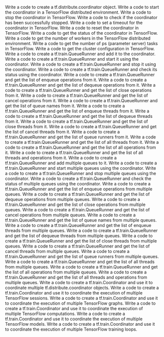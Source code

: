 Write a code to create a tf.distribute.coordinator object.
Write a code to start the coordinator in a TensorFlow distributed environment.
Write a code to stop the coordinator in TensorFlow.
Write a code to check if the coordinator has been successfully stopped.
Write a code to set a timeout for the coordinator in TensorFlow.
Write a code to reset the coordinator in TensorFlow.
Write a code to get the status of the coordinator in TensorFlow.
Write a code to get the number of workers in the TensorFlow distributed environment.
Write a code to get the number of ps (parameter server) tasks in TensorFlow.
Write a code to get the cluster configuration in TensorFlow.
Write a code to create a tf.train.QueueRunner and add it to the coordinator.
Write a code to create a tf.train.QueueRunner and start it using the coordinator.
Write a code to create a tf.train.QueueRunner and stop it using the coordinator.
Write a code to create a tf.train.QueueRunner and check its status using the coordinator.
Write a code to create a tf.train.QueueRunner and get the list of enqueue operations from it.
Write a code to create a tf.train.QueueRunner and get the list of dequeue operations from it.
Write a code to create a tf.train.QueueRunner and get the list of close operations from it.
Write a code to create a tf.train.QueueRunner and get the list of cancel operations from it.
Write a code to create a tf.train.QueueRunner and get the list of queue names from it.
Write a code to create a tf.train.QueueRunner and get the list of enqueue threads from it.
Write a code to create a tf.train.QueueRunner and get the list of dequeue threads from it.
Write a code to create a tf.train.QueueRunner and get the list of close threads from it.
Write a code to create a tf.train.QueueRunner and get the list of cancel threads from it.
Write a code to create a tf.train.QueueRunner and get the list of queue runners from it.
Write a code to create a tf.train.QueueRunner and get the list of all threads from it.
Write a code to create a tf.train.QueueRunner and get the list of all operations from it.
Write a code to create a tf.train.QueueRunner and get the list of all threads and operations from it.
Write a code to create a tf.train.QueueRunner and add multiple queues to it.
Write a code to create a tf.train.QueueRunner and start multiple queues using the coordinator.
Write a code to create a tf.train.QueueRunner and stop multiple queues using the coordinator.
Write a code to create a tf.train.QueueRunner and check the status of multiple queues using the coordinator.
Write a code to create a tf.train.QueueRunner and get the list of enqueue operations from multiple queues.
Write a code to create a tf.train.QueueRunner and get the list of dequeue operations from multiple queues.
Write a code to create a tf.train.QueueRunner and get the list of close operations from multiple queues.
Write a code to create a tf.train.QueueRunner and get the list of cancel operations from multiple queues.
Write a code to create a tf.train.QueueRunner and get the list of queue names from multiple queues.
Write a code to create a tf.train.QueueRunner and get the list of enqueue threads from multiple queues.
Write a code to create a tf.train.QueueRunner and get the list of dequeue threads from multiple queues.
Write a code to create a tf.train.QueueRunner and get the list of close threads from multiple queues.
Write a code to create a tf.train.QueueRunner and get the list of cancel threads from multiple queues.
Write a code to create a tf.train.QueueRunner and get the list of queue runners from multiple queues.
Write a code to create a tf.train.QueueRunner and get the list of all threads from multiple queues.
Write a code to create a tf.train.QueueRunner and get the list of all operations from multiple queues.
Write a code to create a tf.train.QueueRunner and get the list of all threads and operations from multiple queues.
Write a code to create a tf.train.Coordinator and use it to coordinate multiple tf.distribute.coordinator objects.
Write a code to create a tf.train.Coordinator and use it to coordinate the execution of multiple TensorFlow sessions.
Write a code to create a tf.train.Coordinator and use it to coordinate the execution of multiple TensorFlow graphs.
Write a code to create a tf.train.Coordinator and use it to coordinate the execution of multiple TensorFlow computations.
Write a code to create a tf.train.Coordinator and use it to coordinate the execution of multiple TensorFlow models.
Write a code to create a tf.train.Coordinator and use it to coordinate the execution of multiple TensorFlow training loops.